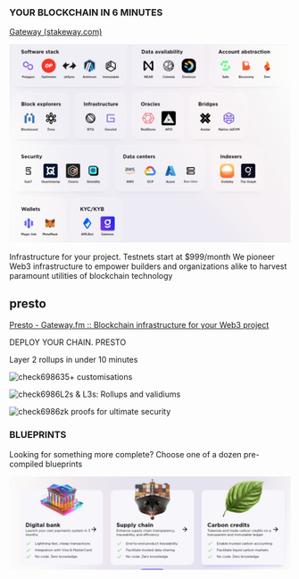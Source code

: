 ### YOUR BLOCKCHAIN  IN 6 MINUTES

[Gateway (stakeway.com)](https://stakeway.com/)

![img](img/image.png)


Infrastructure for your project. Testnets start at $999/month
We pioneer Web3 infrastructure to empower builders and organizations alike to harvest paramount utilities of blockchain technology


## presto
[Presto - Gateway.fm :: Blockchain infrastructure for your Web3 project](https://gateway.fm/presto)

DEPLOY YOUR CHAIN. PRESTO

Layer 2 rollups in under 10 minutes

![check6986](https://gateway.fm/external/check6986-go3q.svg)35+ customisations

![check6986](https://gateway.fm/external/check6986-go3q.svg)L2s & L3s: Rollups and validiums

![check6986](https://gateway.fm/external/check6986-go3q.svg)zk proofs for ultimate security

### BLUEPRINTS

Looking for something more complete? Choose one of a dozen pre-compiled blueprints

![img](img/image2.png)